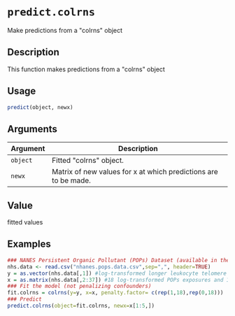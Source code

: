 # `predict.colrns`

Make predictions from a "colrns" object


## Description

This function makes predictions from a "colrns" object


## Usage

```r
predict(object, newx)
```


## Arguments

Argument      |Description
------------- |----------------
`object`     |     Fitted "colrns" object.
`newx`     |     Matrix of new values for x at which predictions are to be made.


## Value

fitted values


## Examples

```r
### NANES Persistent Organic Pollutant (POPs) Dataset (available in the github 'colrns' repository)
nhs.data <- read.csv("nhanes.pops.data.csv",sep=",", header=TRUE)
y = as.vector(nhs.data[,1]) #log-transformed longer leukocyte telomere length
x = as.matrix(nhs.data[,2:37]) #18 log-transformed POPs exposures and 18 confounders
### Fit the model (not penalizing confounders)
fit.colrns = colrns(y=y, x=x, penalty.factor= c(rep(1,18),rep(0,18)))
### Predict
predict.colrns(object=fit.colrns, newx=x[1:5,])
```


